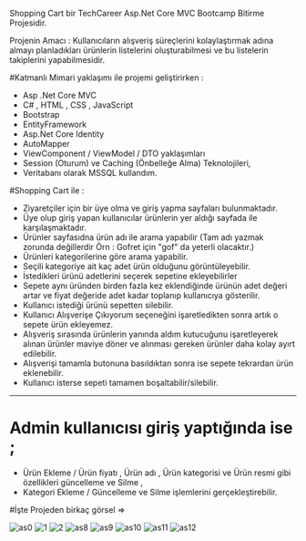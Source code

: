 Shopping Cart bir  TechCareer Asp.Net Core MVC Bootcamp Bitirme Projesidir.

Projenin Amacı : 
Kullanıcıların alışveriş süreçlerini kolaylaştırmak adına almayı planladıkları ürünlerin 
listelerini oluşturabilmesi ve bu listelerin takiplerini yapabilmesidir.

#Katmanlı Mimari yaklaşımı ile projemi geliştirirken   : 
* Asp .Net Core MVC 
* C# , HTML , CSS , JavaScript 
* Bootstrap 
* EntityFramework 
* Asp.Net Core Identity
* AutoMapper
* ViewComponent / ViewModel / DTO yaklaşımları
* Session (Oturum) ve Caching (Önbelleğe Alma) Teknolojileri,
* Veritabanı olarak MSSQL kullandım.

#Shopping Cart ile : 
* Ziyaretçiler için bir üye olma ve giriş yapma sayfaları bulunmaktadır.
* Üye olup giriş yapan kullanıcılar ürünlerin yer aldığı sayfada ile karşılaşmaktadır.
* Ürünler sayfasıdna ürün adı ile arama yapabilir (Tam adı yazmak zorunda değillerdir Örn : Gofret için "gof" da yeterli olacaktır.)
* Ürünleri kategorilerine göre arama yapabilir.
* Seçili kategoriye ait kaç adet ürün olduğunu görüntüleyebilir.
* İstedikleri ürünü adetlerini seçerek sepetine ekleyebilirler
* Sepete aynı üründen birden fazla kez eklendiğinde ürünün adet değeri artar ve fiyat değeride adet kadar toplanıp kullanıcıya gösterilir.
* Kullanıcı istediği ürünü sepetten silebilir.
* Kullanıcı Alışverişe Çıkıyorum seçeneğini işaretledikten sonra artık o sepete ürün ekleyemez.
* Alışveriş sırasında ürünlerin yanında aldım kutucuğunu işaretleyerek alınan ürünler maviye döner ve alınması gereken ürünler daha kolay ayırt edilebilir.
* Alışverişi tamamla butonuna basıldıktan sonra ise sepete tekrardan ürün eklenebilir.
* Kullanıcı isterse sepeti tamamen boşaltabilir/silebilir.
-------
# Admin kullanıcısı giriş yaptığında ise ; 
* Ürün Ekleme / Ürün fiyatı , Ürün adı , Ürün kategorisi ve Ürün resmi gibi özellikleri güncelleme ve Silme ,
* Kategori Ekleme / Güncelleme ve Silme işlemlerini gerçekleştirebilir.


#İşte Projeden birkaç görsel =>

![as0](https://github.com/cptmfs/Asp.Net_Core_MVC_Bootcamp/assets/83764485/76f4de5c-2fff-42cf-8e77-1791f38909ce)
![1](https://github.com/cptmfs/Asp.Net_Core_MVC_Bootcamp/assets/83764485/657fc300-ee49-4c4f-91b5-5c89974359ac)
![2](https://github.com/cptmfs/Asp.Net_Core_MVC_Bootcamp/assets/83764485/1ac3de1e-8da8-4ed2-bd2d-80fa680d6538)
![as8](https://github.com/cptmfs/Asp.Net_Core_MVC_Bootcamp/assets/83764485/8ff44cf7-87f4-4bf1-9443-21410fbad555)
![as9](https://github.com/cptmfs/Asp.Net_Core_MVC_Bootcamp/assets/83764485/3fb1d069-6f69-4f0b-8210-37350a99990d)
![as10](https://github.com/cptmfs/Asp.Net_Core_MVC_Bootcamp/assets/83764485/6674f8cb-2ad2-4594-a90e-8a433d7dc155)
![as11](https://github.com/cptmfs/Asp.Net_Core_MVC_Bootcamp/assets/83764485/06783867-53bd-4fa1-8a79-159beab019ba)
![as12](https://github.com/cptmfs/Asp.Net_Core_MVC_Bootcamp/assets/83764485/9a762613-af4d-4368-b86f-ed3c1d2882d1)
